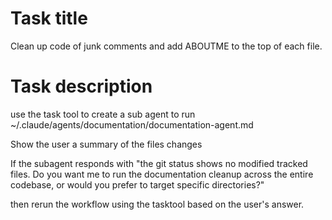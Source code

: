 # Task title

Clean up code of junk comments and add ABOUTME to the top of each file. 

# Task description

use the task tool to create a sub agent to run ~/.claude/agents/documentation/documentation-agent.md

Show the user a summary of the files changes

If the subagent responds with "the git status shows no modified tracked files. Do you want me to run the documentation cleanup across the entire codebase, or would you prefer to target specific directories?"

then rerun the workflow using the tasktool based on the user's answer.
